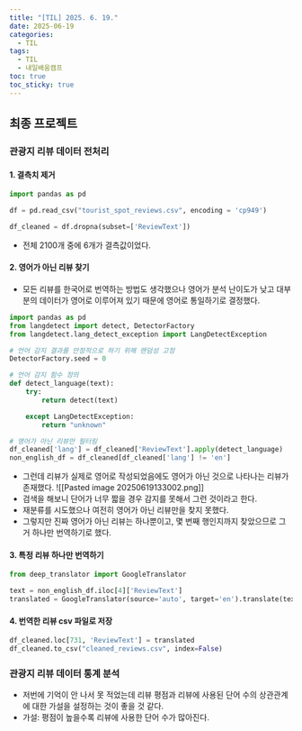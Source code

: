 ```yaml
---
title: "[TIL] 2025. 6. 19."
date: 2025-06-19
categories:
  - TIL
tags:
  - TIL
  - 내일배움캠프
toc: true
toc_sticky: true
---
```

## 최종 프로젝트
### 관광지 리뷰 데이터 전처리
#### 1. 결측치 제거
```python
import pandas as pd

df = pd.read_csv("tourist_spot_reviews.csv", encoding = 'cp949')

df_cleaned = df.dropna(subset=['ReviewText'])
```
- 전체 2100개 중에 6개가 결측값이었다.

#### 2. 영어가 아닌 리뷰 찾기
- 모든 리뷰를 한국어로 번역하는 방법도 생각했으나 영어가 분석 난이도가 낮고 대부분의 데이터가 영어로 이루어져 있기 때문에 영어로 통일하기로 결정했다.
```python
import pandas as pd
from langdetect import detect, DetectorFactory
from langdetect.lang_detect_exception import LangDetectException

# 언어 감지 결과를 안정적으로 하기 위해 랜덤성 고정
DetectorFactory.seed = 0

# 언어 감지 함수 정의
def detect_language(text):
    try:
	    return detect(text)

    except LangDetectException:
        return "unknown"

# 영어가 아닌 리뷰만 필터링
df_cleaned['lang'] = df_cleaned['ReviewText'].apply(detect_language)
non_english_df = df_cleaned[df_cleaned['lang'] != 'en']
```
- 그런데 리뷰가 실제로 영어로 작성되었음에도 영어가 아닌 것으로 나타나는 리뷰가 존재했다.
	![[Pasted image 20250619133002.png]]
- 검색을 해보니 단어가 너무 짧을 경우 감지를 못해서 그런 것이라고 한다.
- 재분류를 시도했으나 여전히 영어가 아닌 리뷰만을 찾지 못했다.
- 그렇지만 진짜 영어가 아닌 리뷰는 하나뿐이고, 몇 번째 행인지까지 찾았으므로 그거 하나만 번역하기로 했다.

#### 3. 특정 리뷰 하나만 번역하기
```python
from deep_translator import GoogleTranslator

text = non_english_df.iloc[4]['ReviewText']
translated = GoogleTranslator(source='auto', target='en').translate(text)
```

#### 4. 번역한 리뷰 csv 파일로 저장
```python
df_cleaned.loc[731, 'ReviewText'] = translated
df_cleaned.to_csv("cleaned_reviews.csv", index=False)
```

### 관광지 리뷰 데이터 통계 분석
- 저번에 기억이 안 나서 못 적었는데 리뷰 평점과 리뷰에 사용된 단어 수의 상관관계에 대한 가설을 설정하는 것이 좋을 것 같다. 
- 가설: 평점이 높을수록 리뷰에 사용한 단어 수가 많아진다.